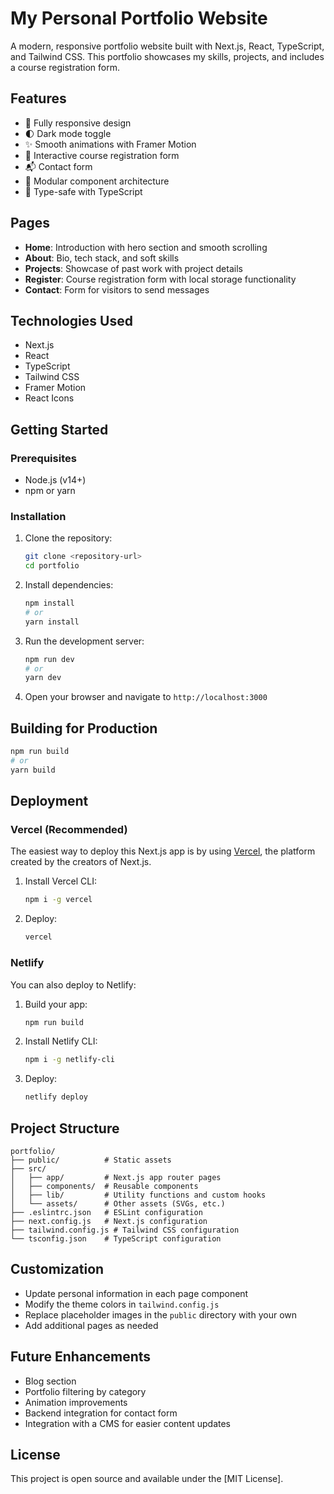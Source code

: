 # My Personal Portfolio Website

A modern, responsive portfolio website built with Next.js, React, TypeScript, and Tailwind CSS. This portfolio showcases my skills, projects, and includes a course registration form.

## Features

- 📱 Fully responsive design
- 🌓 Dark mode toggle
- ✨ Smooth animations with Framer Motion
- 📝 Interactive course registration form
- 📬 Contact form
- 🧩 Modular component architecture
- 🔄 Type-safe with TypeScript

## Pages

- **Home**: Introduction with hero section and smooth scrolling
- **About**: Bio, tech stack, and soft skills
- **Projects**: Showcase of past work with project details
- **Register**: Course registration form with local storage functionality
- **Contact**: Form for visitors to send messages

## Technologies Used

- Next.js
- React
- TypeScript
- Tailwind CSS
- Framer Motion
- React Icons

## Getting Started

### Prerequisites

- Node.js (v14+)
- npm or yarn

### Installation

1. Clone the repository:
   ```bash
   git clone <repository-url>
   cd portfolio
   ```

2. Install dependencies:
   ```bash
   npm install
   # or
   yarn install
   ```

3. Run the development server:
   ```bash
   npm run dev
   # or
   yarn dev
   ```

4. Open your browser and navigate to `http://localhost:3000`

## Building for Production

```bash
npm run build
# or
yarn build
```

## Deployment

### Vercel (Recommended)

The easiest way to deploy this Next.js app is by using [Vercel](https://vercel.com/), the platform created by the creators of Next.js.

1. Install Vercel CLI:
   ```bash
   npm i -g vercel
   ```

2. Deploy:
   ```bash
   vercel
   ```

### Netlify

You can also deploy to Netlify:

1. Build your app:
   ```bash
   npm run build
   ```

2. Install Netlify CLI:
   ```bash
   npm i -g netlify-cli
   ```

3. Deploy:
   ```bash
   netlify deploy
   ```

## Project Structure

```
portfolio/
├── public/          # Static assets
├── src/
│   ├── app/         # Next.js app router pages
│   ├── components/  # Reusable components
│   ├── lib/         # Utility functions and custom hooks
│   └── assets/      # Other assets (SVGs, etc.)
├── .eslintrc.json   # ESLint configuration
├── next.config.js   # Next.js configuration
├── tailwind.config.js # Tailwind CSS configuration
└── tsconfig.json    # TypeScript configuration
```

## Customization

- Update personal information in each page component
- Modify the theme colors in `tailwind.config.js`
- Replace placeholder images in the `public` directory with your own
- Add additional pages as needed

## Future Enhancements

- Blog section
- Portfolio filtering by category
- Animation improvements
- Backend integration for contact form
- Integration with a CMS for easier content updates

## License

This project is open source and available under the [MIT License].
